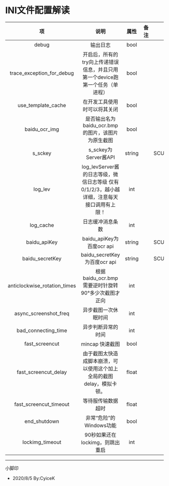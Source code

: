 # INI文件配置解读

|              项              |                             说明                             |  属性  | 备注 |       例        |
| :--------------------------: | :----------------------------------------------------------: | :----: | :--: | :-------------: |
|            debug             |                           输出日志                           |  bool  |      |      False      |
|  trace_exception_for_debug   | 开启后，所有的try向上传递错误信息，并且只用第一个device跑第一个任务（单进程） |  bool  |      |      False      |
|      use_template_cache      |                 在开发工具使用时可以将其关闭                 |  bool  |      |      True       |
|        baidu_ocr_img         |      是否输出名为 baidu_ocr.bmp的图片，该图片为原生截图      |  bool  |      |      False      |
|           s_sckey            |                     s_sckey为Server酱API                     | string |      | SCU6390~94d830b |
|           log_lev            | log_levServer酱的日志等级，微信日志等级 仅有0/1/2/3，越小越详细，注意每天接口调用有上限！ |  int   |      |        1        |
|          log_cache           |                       日志缓冲消息条数                       |  int   |      |        3        |
|         baidu_apiKey         |                  baidu_apiKey为百度ocr api                   | string |      | SCU6390~94d830b |
|       baidu_secretKey        |                 baidu_secretKey为百度ocr api                 | string |      | SCU6390~94d830b |
| anticlockwise_rotation_times |      根据baidu_ocr.bmp需要逆时针旋转90°多少次截图才正向      |  int   |      |        1        |
|    async_screenshot_freq     |                     异步截图一次休眠时间                     |  int   |      |        5        |
|     bad_connecting_time      |                      异步判断异常的时间                      |  int   |      |       30        |
|        fast_screencut        |                       mincap 快速截图                        |  bool  |      |      True       |
|     fast_screencut_delay     | 由于截图太快造成脚本崩溃，可以使用这个加上全局的截图delay，模拟卡顿。 | float  |      |       0.5       |
|    fast_screencut_timeout    |                      等待服传输数据超时                      | float  |      |       10        |
|         end_shutdown         |                   非常“危险”的Windows功能                    |  bool  |      |      True       |
|       lockimg_timeout        |               90秒如果还在lockimg，则跳出重启                |  int   |      |       90        |

------

小脚印

- 2020/8/5 By:CyiceK